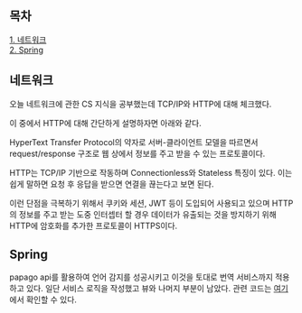 ## 목차
[1. 네트워크](#네트워크)   
[2. Spring](#spring)

## 네트워크
오늘 네트워크에 관한 CS 지식을 공부했는데 TCP/IP와 HTTP에 대해 체크했다. 

이 중에서 HTTP에 대해 간단하게 설명하자면 아래와 같다.

HyperText Transfer Protocol의 약자로 서버-클라이언트 모델을 따르면서 request/response 구조로 웹 상에서 정보를 주고 받을 수 있는 프로토콜이다.

HTTP는 TCP/IP 기반으로 작동하며 Connectionless와 Stateless 특징이 있다. 이는 쉽게 말하면 요청 후 응답을 받으면 연결을 끊는다고 보면 된다.

이런 단점을 극복하기 위해서 쿠키와 세션, JWT 등이 도입되어 사용되고 있으며 HTTP의 정보를 주고 받는 도중 인터셉터 할 경우 데이터가 유출되는 것을 방지하기 위해 HTTP에 암호화를 추가한 프로토콜이  HTTPS이다.

## Spring
papago api를 활용하여 언어 감지를 성공시키고 이것을 토대로 번역 서비스까지 적용하고 있다. 일단 서비스 로직을 작성했고 뷰와 나머지 부분이 남았다. 관련 코드는 [여기](https://github.com/ohju96/JPA-study-poly/commit/63f4f0297ddad78a818cb1e92b496e862722accc)에서 확인할 수 있다. 
